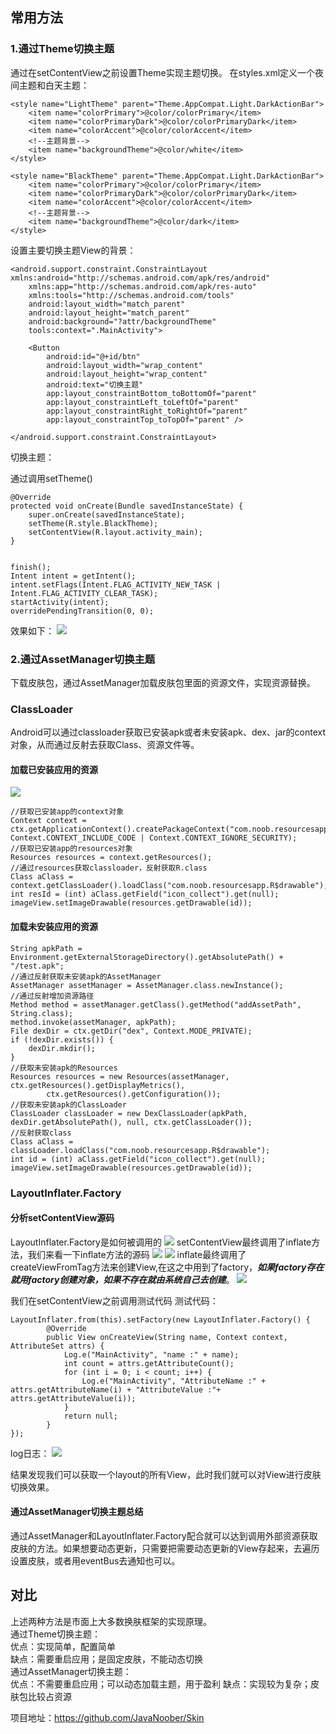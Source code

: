 ## 常用方法
### 1.通过Theme切换主题
通过在setContentView之前设置Theme实现主题切换。
在styles.xml定义一个夜间主题和白天主题：

    <style name="LightTheme" parent="Theme.AppCompat.Light.DarkActionBar">
        <item name="colorPrimary">@color/colorPrimary</item>
        <item name="colorPrimaryDark">@color/colorPrimaryDark</item>
        <item name="colorAccent">@color/colorAccent</item>
        <!--主题背景-->
        <item name="backgroundTheme">@color/white</item>
    </style>

    <style name="BlackTheme" parent="Theme.AppCompat.Light.DarkActionBar">
        <item name="colorPrimary">@color/colorPrimary</item>
        <item name="colorPrimaryDark">@color/colorPrimaryDark</item>
        <item name="colorAccent">@color/colorAccent</item>
        <!--主题背景-->
        <item name="backgroundTheme">@color/dark</item>
    </style>

设置主要切换主题View的背景：

	<android.support.constraint.ConstraintLayout xmlns:android="http://schemas.android.com/apk/res/android"
	    xmlns:app="http://schemas.android.com/apk/res-auto"
	    xmlns:tools="http://schemas.android.com/tools"
	    android:layout_width="match_parent"
	    android:layout_height="match_parent"
	    android:background="?attr/backgroundTheme"
	    tools:context=".MainActivity">
	
	    <Button
	        android:id="@+id/btn"
	        android:layout_width="wrap_content"
	        android:layout_height="wrap_content"
	        android:text="切换主题"
	        app:layout_constraintBottom_toBottomOf="parent"
	        app:layout_constraintLeft_toLeftOf="parent"
	        app:layout_constraintRight_toRightOf="parent"
	        app:layout_constraintTop_toTopOf="parent" />
	
	</android.support.constraint.ConstraintLayout>

切换主题：
	
通过调用setTheme()	
	
	@Override
    protected void onCreate(Bundle savedInstanceState) {
	    super.onCreate(savedInstanceState);
	    setTheme(R.style.BlackTheme);
	    setContentView(R.layout.activity_main);
    }
	
	
	finish();
	Intent intent = getIntent();
	intent.setFlags(Intent.FLAG_ACTIVITY_NEW_TASK | Intent.FLAG_ACTIVITY_CLEAR_TASK);
	startActivity(intent);
	overridePendingTransition(0, 0);

效果如下：
![](https://user-gold-cdn.xitu.io/2018/9/5/165a844469a5783e?w=339&h=719&f=gif&s=36776)

### 2.通过AssetManager切换主题
下载皮肤包，通过AssetManager加载皮肤包里面的资源文件，实现资源替换。

### ClassLoader
Android可以通过classloader获取已安装apk或者未安装apk、dex、jar的context对象，从而通过反射去获取Class、资源文件等。

#### 加载已安装应用的资源

![](https://user-gold-cdn.xitu.io/2018/9/5/165a844469ce239c?w=731&h=531&f=png&s=170260)

	//获取已安装app的context对象
	Context context = ctx.getApplicationContext().createPackageContext("com.noob.resourcesapp", 		Context.CONTEXT_INCLUDE_CODE | Context.CONTEXT_IGNORE_SECURITY);
	//获取已安装app的resources对象
	Resources resources = context.getResources();
	//通过resources获取classloader，反射获取R.class
	Class aClass = context.getClassLoader().loadClass("com.noob.resourcesapp.R$drawable");
	int resId = (int) aClass.getField("icon_collect").get(null);
	imageView.setImageDrawable(resources.getDrawable(id));

#### 加载未安装应用的资源
	
	String apkPath = Environment.getExternalStorageDirectory().getAbsolutePath() + "/test.apk";
	//通过反射获取未安装apk的AssetManager
	AssetManager assetManager = AssetManager.class.newInstance();
	//通过反射增加资源路径
	Method method = assetManager.getClass().getMethod("addAssetPath", String.class);
	method.invoke(assetManager, apkPath);
	File dexDir = ctx.getDir("dex", Context.MODE_PRIVATE);
	if (!dexDir.exists()) {
	    dexDir.mkdir();
	}
	//获取未安装apk的Resources
	Resources resources = new Resources(assetManager, ctx.getResources().getDisplayMetrics(),
	        ctx.getResources().getConfiguration());
	//获取未安装apk的ClassLoader
	ClassLoader classLoader = new DexClassLoader(apkPath, dexDir.getAbsolutePath(), null, ctx.getClassLoader());
	//反射获取class
   	Class aClass = classLoader.loadClass("com.noob.resourcesapp.R$drawable");
   	int id = (int) aClass.getField("icon_collect").get(null);
   	imageView.setImageDrawable(resources.getDrawable(id));

### LayoutInflater.Factory
#### 分析setContentView源码

LayoutInflater.Factory是如何被调用的
![](https://user-gold-cdn.xitu.io/2018/9/5/165a84446ac54162?w=804&h=633&f=png&s=156221)
setContentView最终调用了inflate方法，我们来看一下inflate方法的源码
![](https://user-gold-cdn.xitu.io/2018/9/5/165a844469eb2e12?w=884&h=300&f=png&s=65573)
![](https://user-gold-cdn.xitu.io/2018/9/5/165a84446a0803de?w=900&h=797&f=png&s=179965)
inflate最终调用了createViewFromTag方法来创建View,在这之中用到了factory，_**_如果factory存在就用factory创建对象，如果不存在就由系统自己去创建_**_。
![](https://user-gold-cdn.xitu.io/2018/9/5/165a844469dba9a1?w=997&h=774&f=png&s=169394)

我们在setContentView之前调用测试代码
测试代码：

	LayoutInflater.from(this).setFactory(new LayoutInflater.Factory() {
            @Override
            public View onCreateView(String name, Context context, AttributeSet attrs) {
                Log.e("MainActivity", "name :" + name);
                int count = attrs.getAttributeCount();
                for (int i = 0; i < count; i++) {
                    Log.e("MainActivity", "AttributeName :" + attrs.getAttributeName(i) + "AttributeValue :"+ attrs.getAttributeValue(i));
                }
                return null;
            }
   	});
   	
   	
log日志：
![](https://user-gold-cdn.xitu.io/2018/9/5/165a8445860c0cad?w=1216&h=746&f=png&s=267837)

结果发现我们可以获取一个layout的所有View，此时我们就可以对View进行皮肤切换效果。

#### 通过AssetManager切换主题总结
通过AssetManager和LayoutInflater.Factory配合就可以达到调用外部资源获取皮肤的方法。如果想要动态更新，只需要把需要动态更新的View存起来，去遍历设置皮肤，或者用eventBus去通知也可以。

## 对比
上述两种方法是市面上大多数换肤框架的实现原理。  
通过Theme切换主题：  
优点：实现简单，配置简单  
缺点：需要重启应用；是固定皮肤，不能动态切换  
通过AssetManager切换主题：  
优点：不需要重启应用；可以动态加载主题，用于盈利 
缺点：实现较为复杂；皮肤包比较占资源

项目地址：https://github.com/JavaNoober/Skin